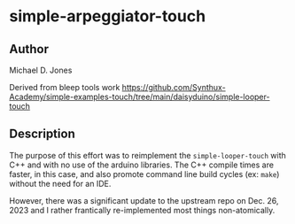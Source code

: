 # simple-arpeggiator-touch

## Author

Michael D. Jones

Derived from bleep tools work <https://github.com/Synthux-Academy/simple-examples-touch/tree/main/daisyduino/simple-looper-touch>

## Description

The purpose of this effort was to reimplement the `simple-looper-touch`
with C++ and with no use of the arduino libraries. The C++ compile times are 
faster, in this case, and also promote command line build cycles (ex: `make`)
without the need for an IDE.

However, there was a significant update to the upstream repo on Dec. 26, 2023
and I rather frantically re-implemented most things non-atomically.
